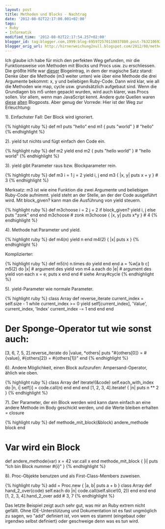 ```yaml
---
layout: post
title: Methoden und Blocks - Nachtrag
date: '2012-08-02T22:17:00.001+02:00'
tags:
- Ruby
- Informatik
modified_time: '2012-08-02T22:17:54.257+02:00'
blogger_id: tag:blogger.com,1999:blog-695972570119037880.post-7632106921458544719
blogger_orig_url: http://hirnerweichung2null.blogspot.com/2012/08/methoden-und-blocks-nachtrag.html
---
```


Ich glaube ich habe für mich den perfekten Weg gefunden, mir die Funktionsweise von Methoden mit Blocks und Procs usw. zu erschliessen. Die größte Hilfe war [dieser](http://allaboutruby.wordpress.com/2006/01/20/ruby-blocks-101/) Blogeintrag, in dem der magische Satz stand: Denke über die Methode (m3 weiter unten) wie über eine Methode die drei Argumente bekommt: x, y und beliebigen Ruby-Code. Dann wird klar, wie all die Methoden wie map, cycle usw. grundsätzlich aufgebaut sind. Wenn die Grundlagen bis m5 unten gepackt wurden, wird auch klarer, was Procs sollen. Vor allem, wenn man JavaScript kennt. Andere gute Quellen waren [diese](http://www.skorks.com/2009/09/using-ruby-blocks-and-rolling-your-own-iterators/) [alten](http://www.robertsosinski.com/2008/12/21/understanding-ruby-blocks-procs-and-lambdas/) Blogposts. Aber genug der Vorrede: Hier ist der Weg zur Erleuchtung:  

1). Einfachster Fall: Der Block wird ignoriert.

{% highlight ruby %}
def m1
  puts "hello"
end
m1 { puts "world" } # "hello"
{% endhighlight %}

2). yield tut nichts und fügt einfach den Code ein.

{% highlight ruby %}
def m2
  yield
end
m2 { puts "hello world" } # "hello world"
{% endhighlight %}

3). yield gibt Parameter raus bzw. Blockparameter rein.

{% highlight ruby %}
def m3
  i = 1
  j = 2
  yield i, j
end
m3 { |x, y| puts x + y } # 3
{% endhighlight %}

Merksatz: m3 ist wie eine Funktion die zwei Argumente und beliebigen Ruby-Code aufnimmt. yield steht an der Stelle, an der der Code ausgeführt wird. Mit block_given? kann man die Ausführung von yield steuern.

{% highlight ruby %}
def m3choose
  i = 2
  j = 2
  if block_given?
    yield i, j
  else
    puts "zonk"
  end
end
m3choose # zonk
m3choose { |x, y| puts x*y } # 4
{% endhighlight %}

4). Methode hat Parameter und yield.

{% highlight ruby %}
def m4(n)
  yield n
end
m4(2) { |x| puts x }
{% endhighlight %}

Komplizierter:

{% highlight ruby %}
def m5(n)
  n.times do
    yield
  end
end
a = %w[a b c]
m5(2) do |x| # argument des yield von m4
  a.each do |e| # argument des yield von each
    x = e; puts x
  end
end # siehe Array#cycle
{% endhighlight %}

5). yield-Parameter wie normale Parameter.

{% highlight ruby %}
class Array
  def reverse_iterate
    current_index = self.size - 1
    while current_index >= 0
      yield self[current_index], 'Value', current_index, 'Index'
      current_index -= 1
    end
  end
end
# Der Sponge-Operator tut wie sonst auch:
[3, 6, 7, 5, 2].reverse_iterate do |value, *others|
  puts "#{others[0]} = #{value}, #{others[2]} = #{others[1]}"
end
{% endhighlight %}

6). Andere Möglichkeit, einen Block aufzurufen: Ampersand-Operator, ählich wie oben.

{% highlight ruby %}
class Array
  def iterate!(&code)
    self.each_with_index do |n, i|
      self[i] = code.call(n)
    end
  end
end
[1, 2, 3, 4].iterate! { |n| puts n ** 2 }
{% endhighlight %}

7). Der Parameter, der ein Block werden wird kann dann einfach an eine andere Methode im Body geschickt werden, und die Werte bleiben erhalten = closure

{% highlight ruby %}
def methode_mit_block(&block)
  andere_methode block
end
# Var wird ein Block
def andere_methode(var)
  x = 42
  var.call x
end
methode_mit_block { |i| puts "Ich bin Block nummer #{i}" }
{% endhighlight %}

8). Proc-Objekte benutzen und als First-Class-Members zuweisen.

{% highlight ruby %}
add = Proc.new { |a, b| puts a + b }
class Array
  def hand_2_over(code)
    self.each do |n|
      code.call(self.slice!(0, 2))
    end
  end
end
[1, 2, 3, 4].hand_2_over add # 3, 7
{% endhighlight %}

Das letzte Beispiel zeigt auch sehr gut, was mir an Ruby extrem nicht gefällt. Ohne IDE-Unterstützung und Dokumentation ist es fast ungmöglich zu sagen, wo "add" definiert ist, von wem es stammt (eingebaut oder irgendwo selbst definiert) oder geschweige denn was es tun wird.